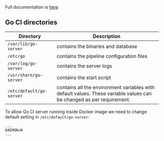 
Full documentation is [here](https://docs.go.cd/current/installation/index.html)

## Go CI directories

| Directory                | Description
|--------------------------|-----------------
| `/var/lib/go-server`     | contains the binaries and database
| `/etc/go`                | contains the pipeline configuration files
| `/var/log/go-server`     | contains the server logs
| `/usr/share/go-server`   | contains the start script
| `/etc/default/go-server` | contains all the environment variables with default values. These variable values can be changed as per requirement.


To allow Go CI server running inside Docker image we need to change default setting in `/etc/default/go-server`:

```
...
DAEMON=N
...
```
